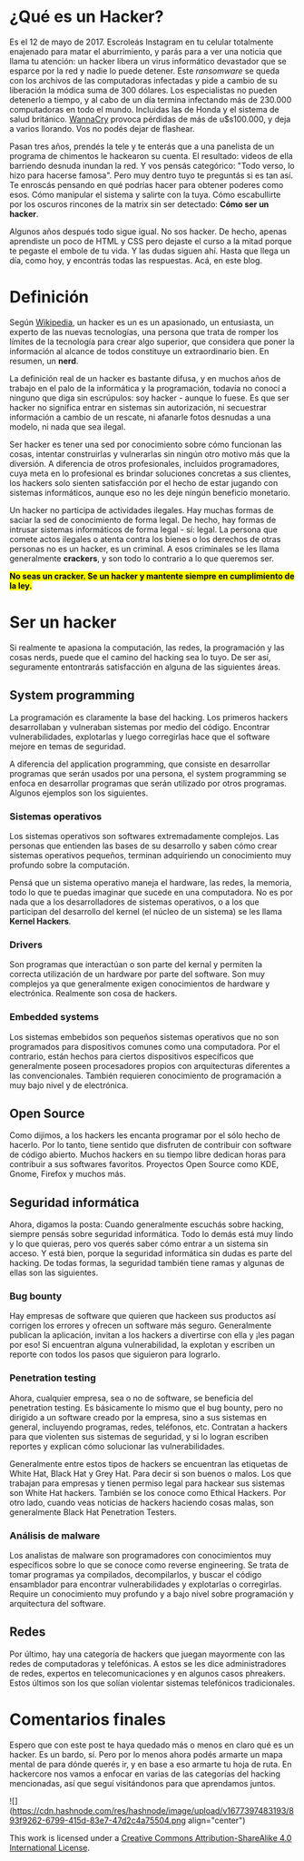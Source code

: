 # ¿Qué es un Hacker?

Es el 12 de mayo de 2017. Escroleás Instagram en tu celular totalmente enajenado para matar el aburrimiento, y parás para a ver una noticia que llama tu atención: un hacker libera un virus informático devastador que se esparce por la red y nadie lo puede detener. Este *ransomware* se queda con los archivos de las computadoras infectadas y pide a cambio de su liberación la módica suma de 300 dólares. Los especialistas no pueden detenerlo a tiempo, y al cabo de un día termina infectando más de 230.000 computadoras en todo el mundo. Incluidas las de Honda y el sistema de salud británico. [WannaCry](https://en.wikipedia.org/wiki/WannaCry_ransomware_attack) provoca pérdidas de más de u$s100.000, y deja a varios llorando. Vos no podés dejar de flashear.

Pasan tres años, prendés la tele y te enterás que a una panelista de un programa de chimentos le hackearon su cuenta. El resultado: videos de ella barriendo desnuda inundan la red. Y vos pensás categórico: "Todo verso, lo hizo para hacerse famosa". Pero muy dentro tuyo te preguntás si es tan así. Te enroscás pensando en qué podrías hacer para obtener poderes como esos. Cómo manipular el sistema y salirte con la tuya. Cómo escabullirte por los oscuros rincones de la matrix sin ser detectado: **Cómo ser un hacker**.

Algunos años después todo sigue igual. No sos hacker. De hecho, apenas aprendiste un poco de HTML y CSS pero dejaste el curso a la mitad porque te pegaste el embole de tu vida. Y las dudas siguen ahí. Hasta que llega un día, como hoy, y encontrás todas las respuestas. Acá, en este blog.

# Definición

Según [Wikipedia](https://es.wikipedia.org/wiki/Hacker), un hacker es un es un apasionado, un entusiasta, un experto de las nuevas tecnologías, una persona que trata de romper los límites de la tecnología para crear algo superior,​ que considera que poner la información al alcance de todos constituye un extraordinario bien. En resumen, un **nerd**.

La definición real de un hacker es bastante difusa, y en muchos años de trabajo en el palo de la informática y la programación, todavía no conocí a ninguno que diga sin escrúpulos: soy hacker - aunque lo fuese. Es que ser hacker no significa entrar en sistemas sin autorización, ni secuestrar información a cambio de un rescate, ni afanarle fotos desnudas a una modelo, ni nada que sea ilegal.

Ser hacker es tener una sed por conocimiento sobre cómo funcionan las cosas, intentar construirlas y vulnerarlas sin ningún otro motivo más que la diversión. A diferencia de otros profesionales, incluidos programadores, cuya meta en lo profesional es brindar soluciones concretas a sus clientes, los hackers solo sienten satisfacción por el hecho de estar jugando con sistemas informáticos, aunque eso no les deje ningún beneficio monetario.

Un hacker no participa de actividades ilegales. Hay muchas formas de saciar la sed de conocimiento de forma legal. De hecho, hay formas de intrusar sistemas informáticos de forma legal - sí: legal. La persona que comete actos ilegales o atenta contra los bienes o los derechos de otras personas no es un hacker, es un criminal. A esos criminales se les llama generalmente **crackers**, y son todo lo contrario a lo que queremos ser.

**<mark>No seas un cracker. Se un hacker y mantente siempre en cumplimiento de la ley.</mark>**

# Ser un hacker

Si realmente te apasiona la computación, las redes, la programación y las cosas nerds, puede que el camino del hacking sea lo tuyo. De ser así, seguramente entontrarás satisfacción en alguna de las siguientes áreas.

## System programming

La programación es claramente la base del hacking. Los primeros hackers desarrollaban y vulneraban sistemas por medio del código. Encontrar vulnerabilidades, explotarlas y luego corregirlas hace que el software mejore en temas de seguridad.

A diferencia del application programming, que consiste en desarrollar programas que serán usados por una persona, el system programming se enfoca en desarrollar programas que serán utilizado por otros programas. Algunos ejemplos son los siguientes.

### Sistemas operativos

Los sistemas operativos son softwares extremadamente complejos. Las personas que entienden las bases de su desarrollo y saben cómo crear sistemas operativos pequeños, terminan adquiriendo un conocimiento muy profundo sobre la computación.

Pensá que un sistema operativo maneja el hardware, las redes, la memoria, todo lo que te puedas imaginar que sucede en una computadora. No es por nada que a los desarrolladores de sistemas operativos, o a los que participan del desarrollo del kernel (el núcleo de un sistema) se les llama **Kernel Hackers**.

### Drivers

Son programas que interactúan o son parte del kernal y permiten la correcta utilización de un hardware por parte del software. Son muy complejos ya que generalmente exigen conocimientos de hardware y electrónica. Realmente son cosa de hackers.

### Embedded systems

Los sistemas embebidos son pequeños sistemas operativos que no son programados para dispositivos comunes como una computadora. Por el contrario, están hechos para ciertos dispositivos específicos que generalmente poseen procesadores propios con arquitecturas diferentes a las convencionales. También requieren conocimiento de programación a muy bajo nivel y de electrónica.

## Open Source

Como dijimos, a los hackers les encanta programar por el sólo hecho de hacerlo. Por lo tanto, tiene sentido que disfruten de contribuir con software de código abierto. Muchos hackers en su tiempo libre dedican horas para contribuir a sus softwares favoritos. Proyectos Open Source como KDE, Gnome, Firefox y muchos más.

## Seguridad informática

Ahora, digamos la posta: Cuando generalmente escuchás sobre hacking, siempre pensás sobre seguridad informática. Todo lo demás está muy lindo y lo que quieras, pero vos querés saber cómo entrar a un sistema sin acceso. Y está bien, porque la seguridad informática sin dudas es parte del hacking. De todas formas, la seguridad también tiene ramas y algunas de ellas son las siguientes.

### Bug bounty

Hay empresas de software que quieren que hackeen sus productos así corrigen los errores y ofrecen un software más seguro. Generalmente publican la aplicación, invitan a los hackers a divertirse con ella y ¡les pagan por eso! Si encuentran alguna vulnerabilidad, la explotan y escriben un reporte con todos los pasos que siguieron para lograrlo.

### Penetration testing

Ahora, cualquier empresa, sea o no de software, se beneficia del penetration testing. Es básicamente lo mismo que el bug bounty, pero no dirigido a un software creado por la empresa, sino a sus sistemas en general, incluyendo programas, redes, teléfonos, etc. Contratan a hackers para que violenten sus sistemas de seguridad, y si lo logran escriben reportes y explican cómo solucionar las vulnerabilidades.

Generalmente entre estos tipos de hackers se encuentran las etiquetas de White Hat, Black Hat y Grey Hat. Para decir si son buenos o malos. Los que trabajan para empresas y tienen permiso legal para hackear sus sistemas son White Hat hackers. También se los conoce como Ethical Hackers. Por otro lado, cuando veas noticias de hackers haciendo cosas malas, son generalmente Black Hat Penetration Testers.

### Análisis de malware

Los analistas de malware son programadores con conocimientos muy específicos sobre lo que se conoce como reverse engineering. Se trata de tomar programas ya compilados, decompilarlos, y buscar el código ensamblador para encontrar vulnerabilidades y explotarlas o corregirlas. Require un conocimiento muy profundo y a bajo nivel sobre programación y arquitectura del software.

## Redes

Por último, hay una categoría de hackers que juegan mayormente con las redes de computadoras y telefónicas. A estos se les dice administradores de redes, expertos en telecomunicaciones y en algunos casos phreakers. Estos últimos son los que solían violentar sistemas telefónicos tradicionales.

# Comentarios finales

Espero que con este post te haya quedado más o menos en claro qué es un hacker. Es un bardo, sí. Pero por lo menos ahora podés armarte un mapa mental de para dónde querés ir, y en base a eso armarte tu hoja de ruta. En hackercore nos vamos a enfocar en varias de las categorías del hacking mencionadas, así que seguí visitándonos para que aprendamos juntos.

![](https://cdn.hashnode.com/res/hashnode/image/upload/v1677397483193/893f9262-6799-415d-83e7-47d2c4a75504.png align="center")

This work is licensed under a [Creative Commons Attribution-ShareAlike 4.0 International License](http://creativecommons.org/licenses/by-sa/4.0/).